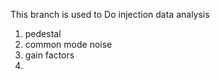 This branch is used to Do injection data analysis
1. pedestal 
2. common mode noise
3. gain factors
4. 